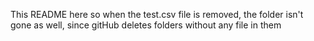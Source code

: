 This README here so when the test.csv file is removed, the folder isn't gone as well, since gitHub deletes folders without any file in them
